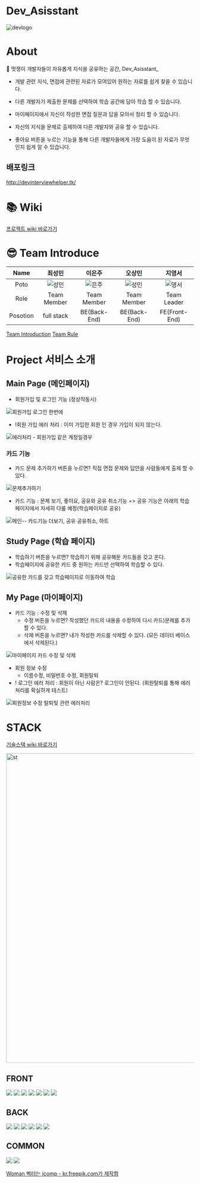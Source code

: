 # Dev_Asisstant

![devlogo](https://user-images.githubusercontent.com/87491901/162045736-c7c33a65-5d53-4dc8-a500-049c381675f3.png)

# About

🌟 멋쟁이 개발자들이 자유롭게 지식을 공유하는 공간, Dev_Asisstant_


* 개발 관련 지식, 면접에 관련된 자료가 모여있어 원하는 자료를 쉽게 찾을 수 있습니다.

* 다른 개발자가 제출한 문제를 선택하여 학습 공간에 담아 학습 할 수 있습니다.

* 마이페이지에서 자신이 작성한 면접 질문과 답을 모아서 정리 할 수 있습니다.

* 자신의 지식을 문제로 출제하여 다른 개발자와 공유 할 수 있습니다.

* 좋아요 버튼을 누르는 기능을 통해 다른 개발자들에게 가장 도움이 된 자료가 무엇인지 쉽게 알 수 있습니다.

## 배포링크
http://devinterviewhelper.tk/

# 📚 Wiki
[프로젝트 wiki 바로가기](https://github.com/codestates/dev-interview-helper/wiki)

# 😎 Team Introduce
|Name|최성민|이은주|오상민|지영서| 
|:---:|:---:|:---:|:---:|:---:|
|Poto|![성민](https://user-images.githubusercontent.com/87491901/163415673-5512a19e-22dc-4749-8e36-f8fabd494332.png)|![은주](https://user-images.githubusercontent.com/87491901/163415725-33feafdb-6584-4341-a1aa-8940f4939c62.png)|![성민](https://user-images.githubusercontent.com/87491901/163415777-7ac6ff2f-04f5-4379-b5b8-a31e5fb8fccf.png)|![영서](https://user-images.githubusercontent.com/87491901/163415811-a9dfc4a2-d38c-4880-9140-45fa9a472c49.png)|
|Role|Team Member|Team Member|Team Member|Team Leader|
|Posotion|full stack | BE(Back-End)| BE(Back-End)| FE(Front-End)|
  
[Team Introduction](https://github.com/codestates/dev-interview-helper/wiki/Team-Introduction)
[Team Rule](https://github.com/codestates/dev-interview-helper/wiki/Team-Rule)


# Project 서비스 소개
## Main Page (메인페이지)

 - 회원가입 및 로그인 기능 (정상작동시)
  
![회원가입 로그인 한번에](https://user-images.githubusercontent.com/87491901/163363103-d5a2d362-9781-413c-9933-bb120b6ccc03.gif)

 - !회원 가입 에러 처리 : 이미 가입한 회원 인 경우 가입이 되지 않는다.
 
 ![에러처리 - 회원가입 같은 계정일경우 ](https://user-images.githubusercontent.com/87491901/163363129-81ea4df8-789b-4d02-aced-4a17fb97eef5.gif)
 
 ### 카드 기능
- 카드 문제 추가하기 버튼을 누르면? 직접 면접 문제와 답안을 사람들에게 출제 할 수 있다.
   
![문제추가하기 ](https://user-images.githubusercontent.com/87491901/163363700-36aa4e38-7544-4a33-8f68-84c20c19919a.gif)

- 카드 기능 : 문제 보기, 좋아요, 공유와 공유 취소기능
 => 공유 기능은 아래의 학습페이지에서 자세히 다룰 예정(학습페이지로 공유)

![메인-- 카드기능 더보기,  공유 공유취소, 하트](https://user-images.githubusercontent.com/87491901/163363788-3094a17b-d3a9-4457-addd-68210ac62453.gif)

## Study Page (학습 페이지)
   - 학습하기 버튼을 누르면? 학습하기 위해 공유해둔 카드들을 갖고 온다.
   - 학습페이지에 공유한 카드 중 원하는 카드만 선택하여 학습할 수 있다.
  
![공유한 카드를 갖고 학습페이지로 이동하여 학습 ](https://user-images.githubusercontent.com/87491901/163364528-89f5c7a6-747d-45f7-80b6-f6c3096f670a.gif)

## My Page (마이페이지)
 
- 카드 기능 : 수정 및 삭제
  - 수정 버튼을 누르면? 작성했던 카드의 내용을 수정하여 다시 카드)문제를 추가할 수 있다.
  - 삭제 버튼을 누르면? 내가 작성한 카드를 삭제할 수 있다. (모든 데이터 베이스에서 삭제된다.)

![마이페이지 카드 수정 및 삭제](https://user-images.githubusercontent.com/87491901/163364196-f8c9ccd3-02e0-44da-b0cc-097ae0b7206f.gif)
 
- 회원 정보 수정 
  - 이름수정, 비밀번호 수정, 회원탈퇴  
 - ! 로그인 에러 처리 : 회원이 아닌 사람은? 로그인이 안된다. (회원탈퇴를 통해 에러 처리를 확실하게 테스트)

![회원정보 수정 탈퇴및 관련 에러처리](https://user-images.githubusercontent.com/87491901/163363264-5760a497-1be2-460c-907b-0f48834be75c.gif)

 
# STACK

[기술스택 wiki 바로가기](https://github.com/codestates/dev-interview-helper/wiki/%F0%9F%94%A8Tech-Stack)


<img width="832" alt="st" src="https://user-images.githubusercontent.com/87491901/163304247-f1114631-00da-4a1d-876b-a15ac4656791.png">


## FRONT



<img src="https://img.shields.io/badge/Front-axios-blue?style=for-the-badge&logo= Query&logoColor=blue">
<img src="https://img.shields.io/badge/front-react-61DAFB?style=for-the-badge&logo=react&logoColor=black">
<img src="https://img.shields.io/badge/front-ReactQuery-FF4154?style=for-the-badge&logo=React Query&logoColor=white">
<img src="https://img.shields.io/badge/front-REDUX-764ABC?style=for-the-badge&logo=Redux&logoColor=white">
<img src="https://img.shields.io/badge/front-styled components-hotpink?style=for-the-badge&logo=styled-components&logoColor=white">
<img src="https://img.shields.io/badge/front-css-1572B6?style=for-the-badge&logo=css3&logoColor=white">
<img src="https://img.shields.io/badge/front-javascript-F7DF1E?style=for-the-badge&logo=javascript&logoColor=black">

## BACK

<img src="https://img.shields.io/badge/back-JWT-black?style=for-the-badge&logo=JSON Web Tokens&logoColor=white">
<img src="https://img.shields.io/badge/back-Sequelize-52B0E7?style=for-the-badge&logo=Sequelize&logoColor=white">
<img src="https://img.shields.io/badge/back-node.js-339933?style=for-the-badge&logo=Node.js&logoColor=white">
<img src="https://img.shields.io/badge/back-Express-black?style=for-the-badge&logo=Express&logoColor=white">
<img src="https://img.shields.io/badge/back-mysql-4479A1?style=for-the-badge&logo=mysql&logoColor=white">
<img src="https://img.shields.io/badge/depoly-amazonaws-232F3E?style=for-the-badge&logo=amazonaws&logoColor=white">

## COMMON
<img src="https://img.shields.io/badge/common-github-181717?style=for-the-badge&logo=github&logoColor=white">
<img src="https://img.shields.io/badge/common-git-F05032?style=for-the-badge&logo=git&logoColor=white">


<a href='https://kr.freepik.com/vectors/woman'>Woman 벡터는 jcomp - kr.freepik.com가 제작함</a>

<!-- # Team Introduction -->
<!-- 
<a href='https://kr.freepik.com/vectors/woman'>Woman 벡터는 jcomp - kr.freepik.com가 제작함</a>
> **Role** : Team Member
>
> **Position** : full stack / FE(Front-End), BE(Back-End)

  
## 이은주 
> **Role** : Team Member
>
> **Position** : BE(Back-End)


## 오상민
> **Role** : Team Member
>
> **Position** : BE(Back-End)


## 지영서
> **Role** : Team Leader
>
> **Position** : FE(Front-End)

|Name|최성민|이은주|오상민|지영서| 
|:---:|:---:|:---:|:---:|:---:|
|Poto|테스트1|테스트2|테스트3|테스트3|
|Role|Team Member|Team Member|Team Member|Team Leader|
|Posotion|full stack | BE(Back-End)| BE(Back-End)| FE(Front-End)|

 -->
